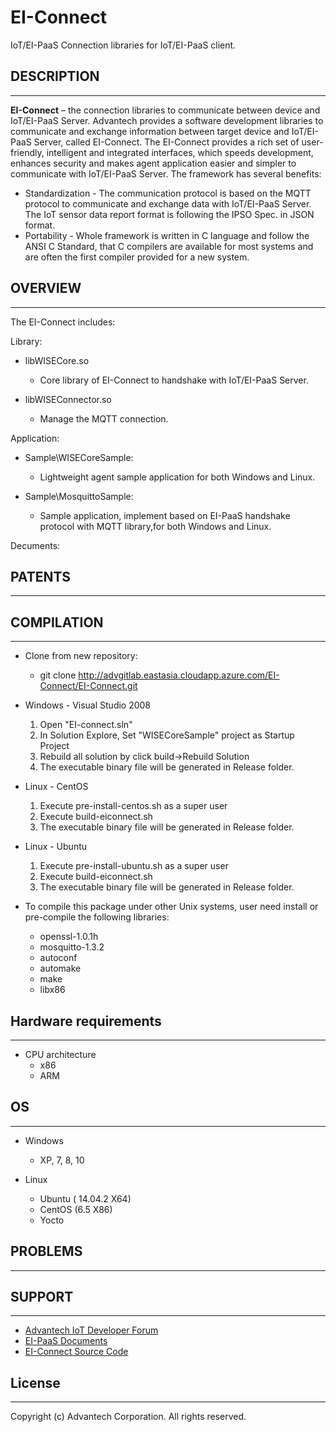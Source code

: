 # EI-Connect
IoT/EI-PaaS Connection libraries for IoT/EI-PaaS client.

## DESCRIPTION
----

**EI-Connect** – the connection libraries to communicate between device and IoT/EI-PaaS Server.
Advantech provides a software development libraries to communicate and exchange information between target device and IoT/EI-PaaS Server, called EI-Connect.
The EI-Connect provides a rich set of user-friendly, intelligent and integrated interfaces, which speeds development, enhances security and makes agent application easier and simpler to communicate with IoT/EI-PaaS Server.
The framework has several benefits:

* Standardization - The communication protocol is based on the MQTT protocol to communicate and exchange data with IoT/EI-PaaS Server. The IoT sensor data report format is following the IPSO Spec. in JSON format.
* Portability - Whole framework is written in C language and follow the ANSI C Standard, that C compilers are available for most systems and are often the first compiler provided for a new system.


## OVERVIEW
----

 The EI-Connect includes:
 
 Library:
  * libWISECore.so
  	- Core library of EI-Connect to handshake with IoT/EI-PaaS Server.
 
  * libWISEConnector.so
  	- Manage the MQTT connection.
	 
Application:     
  * Sample\WISECoreSample:
  	- Lightweight agent sample application for both Windows and Linux.

  * Sample\MosquittoSample:
  	- Sample application, implement based on EI-PaaS handshake protocol with MQTT library,for both Windows and Linux.
     
Decuments:
	 
## PATENTS
----

## COMPILATION
----
 * Clone from new repository: 
   * git clone http://advgitlab.eastasia.cloudapp.azure.com/EI-Connect/EI-Connect.git

 * Windows - Visual Studio 2008 
   1. Open "EI-connect.sln"
   2. In Solution Explore, Set "WISECoreSample" project as Startup Project
   3. Rebuild all solution by click build->Rebuild Solution
   4. The executable binary file will be generated in Release folder. 
   
 * Linux - CentOS
   1. Execute pre-install-centos.sh as a super user 
   2. Execute build-eiconnect.sh
   3. The executable binary file will be generated in Release folder. 
   
 * Linux - Ubuntu
   1. Execute pre-install-ubuntu.sh as a super user 
   2. Execute build-eiconnect.sh
   3. The executable binary file will be generated in Release folder. 
  
 * To compile this package under other Unix systems, user need install or pre-compile the following libraries:
   - openssl-1.0.1h
   - mosquitto-1.3.2
   - autoconf
   - automake
   - make
   - libx86 
   
## Hardware requirements
----

* CPU architecture
  - x86
  - ARM
 
## OS
----

 * Windows
   - XP, 7, 8, 10

 * Linux
   - Ubuntu ( 14.04.2 X64)
   - CentOS (6.5 X86)
   - Yocto
 
## PROBLEMS
----

## SUPPORT
----

 * [Advantech IoT Developer Forum](http://iotforum.advantech.com/)
 * [EI-PaaS Documents](http://ei-paas-documentation.docs.wise-paas.com/Documentation/#!index.md)
 * [EI-Connect Source Code](http://advgitlab.eastasia.cloudapp.azure.com/EI-Connect/EI-Connect)
 
## License
----

Copyright (c) Advantech Corporation. All rights reserved.

